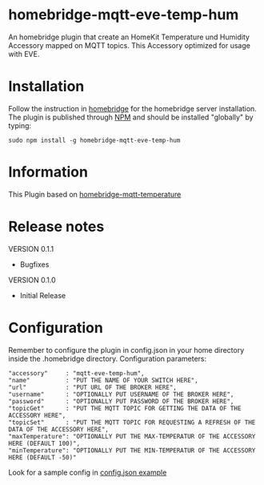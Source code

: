 # homebridge-mqtt-eve-temp-hum
An homebridge plugin that create an HomeKit Temperature und Humidity Accessory mapped on MQTT topics.
This Accessory optimized for usage with EVE.

# Installation
Follow the instruction in [homebridge](https://www.npmjs.com/package/homebridge) for the homebridge server installation.
The plugin is published through [NPM](https://www.npmjs.com/package/homebridge-mqtt-eve-temp-hum) and should be installed "globally" by typing:

    sudo npm install -g homebridge-mqtt-eve-temp-hum

# Information
This Plugin based on [homebridge-mqtt-temperature](https://github.com/mcchots/homebridge-mqtt-temperature)

# Release notes
VERSION 0.1.1
+ Bugfixes

VERSION 0.1.0
+ Initial Release

# Configuration
Remember to configure the plugin in config.json in your home directory inside the .homebridge directory. Configuration parameters:

    "accessory"     : "mqtt-eve-temp-hum",
    "name"          : "PUT THE NAME OF YOUR SWITCH HERE",
    "url"           : "PUT URL OF THE BROKER HERE",
    "username"      : "OPTIONALLY PUT USERNAME OF THE BROKER HERE",
    "password"      : "OPTIONALLY PUT PASSWORD OF THE BROKER HERE",
    "topicGet"      : "PUT THE MQTT TOPIC FOR GETTING THE DATA OF THE ACCESSORY HERE",
    "topicSet"      : "PUT THE MQTT TOPIC FOR REQUESTING A REFRESH OF THE DATA OF THE ACCESSORY HERE",
    "maxTemperature": "OPTIONALLY PUT THE MAX-TEMPERATUR OF THE ACCESSORY HERE (DEFAULT 100)",
    "minTemperature": "OPTIONALLY PUT THE MIN-TEMPERATUR OF THE ACCESSORY HERE (DEFAULT -50)"

Look for a sample config in [config.json example](https://github.com/moppi4483/homebridge-mqtt-eve-temp-hum/blob/master/config.json)